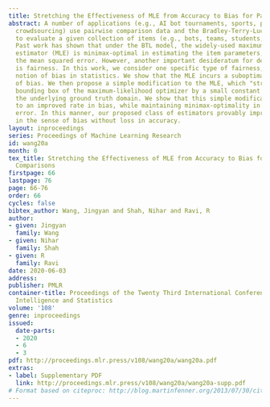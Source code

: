 ```yaml
---
title: Stretching the Effectiveness of MLE from Accuracy to Bias for Pairwise Comparisons
abstract: A number of applications (e.g., AI bot tournaments, sports, peer grading,
  crowdsourcing) use pairwise comparison data and the Bradley-Terry-Luce (BTL) model
  to evaluate a given collection of items (e.g., bots, teams, students, search results).
  Past work has shown that under the BTL model, the widely-used maximum-likelihood
  estimator (MLE) is minimax-optimal in estimating the item parameters, in terms of
  the mean squared error. However, another important desideratum for designing estimators
  is fairness. In this work, we consider one specific type of fairness, which is the
  notion of bias in statistics. We show that the MLE incurs a suboptimal rate in terms
  of bias. We then propose a simple modification to the MLE, which "stretches" the
  bounding box of the maximum-likelihood optimizer by a small constant factor from
  the underlying ground truth domain. We show that this simple modification leads
  to an improved rate in bias, while maintaining minimax-optimality in the mean squared
  error. In this manner, our proposed class of estimators provably improves fairness
  in the sense of bias without loss in accuracy.
layout: inproceedings
series: Proceedings of Machine Learning Research
id: wang20a
month: 0
tex_title: Stretching the Effectiveness of MLE from Accuracy to Bias for Pairwise
  Comparisons
firstpage: 66
lastpage: 76
page: 66-76
order: 66
cycles: false
bibtex_author: Wang, Jingyan and Shah, Nihar and Ravi, R
author:
- given: Jingyan
  family: Wang
- given: Nihar
  family: Shah
- given: R
  family: Ravi
date: 2020-06-03
address: 
publisher: PMLR
container-title: Proceedings of the Twenty Third International Conference on Artificial
  Intelligence and Statistics
volume: '108'
genre: inproceedings
issued:
  date-parts:
  - 2020
  - 6
  - 3
pdf: http://proceedings.mlr.press/v108/wang20a/wang20a.pdf
extras:
- label: Supplementary PDF
  link: http://proceedings.mlr.press/v108/wang20a/wang20a-supp.pdf
# Format based on citeproc: http://blog.martinfenner.org/2013/07/30/citeproc-yaml-for-bibliographies/
---
```

